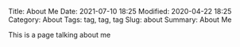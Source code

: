 Title: About Me
Date: 2021-07-10 18:25
Modified: 2020-04-22 18:25
Category: About
Tags: tag, tag, tag
Slug: about
Summary: About Me

This is a page talking about me
